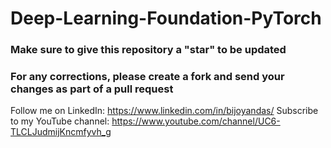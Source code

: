 # Deep-Learning-Foundation-PyTorch

### Make sure to give this repository a "star" to be updated
### For any corrections, please create a fork and send your changes as part of a pull request

Follow me on LinkedIn: https://www.linkedin.com/in/bijoyandas/
Subscribe to my YouTube channel: https://www.youtube.com/channel/UC6-TLCLJudmijKncmfyvh_g
